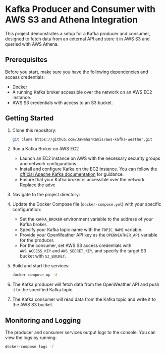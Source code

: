 # Kafka Producer and Consumer with AWS S3 and Athena Integration

This project demonstrates a setup for a Kafka producer and consumer, designed to fetch data from an external API and store it in AWS S3 and queried with AWS Athena.

## Prerequisites

Before you start, make sure you have the following dependencies and access credentials:

- [Docker](https://www.docker.com/get-started)
- A running Kafka broker accessible over the network on an AWS EC2 instance.
- AWS S3 credentials with access to an S3 bucket.

## Getting Started

1. Clone this repository:

   ```bash
   git clone https://github.com/JawaharRamis/aws-kafka-weather.git
   ```

2. Run a Kafka Broker on AWS EC2
   - Launch an EC2 instance on AWS with the necessary security groups and network configurations.
   - Install and configure Kafka on the EC2 instance. You can follow the [official Apache Kafka documentation](https://kafka.apache.org/quickstart) for guidance.
   - Ensure that your Kafka broker is accessible over the network. Replace the adve
2. Navigate to the project directory:

3. Update the Docker Compose file (`docker-compose.yml`) with your specific configuration:

   - Set the `KAFKA_BROKER` environment variable to the address of your Kafka broker.
   - Specify your Kafka topic name with the `TOPIC_NAME` variable.
   - Provide your OpenWeather API key as the `OPENWEATHER_API` variable for the producer.
   - For the consumer, set AWS S3 access credentials with `AWS_ACCESS_KEY` and `AWS_SECRET_KEY`, and specify the target S3 bucket with `S3_BUCKET`.

4. Build and start the services:

   ```bash
   docker-compose up -d
   ```

5. The Kafka producer will fetch data from the OpenWeather API and push it to the specified Kafka topic.

6. The Kafka consumer will read data from the Kafka topic and write it to the AWS S3 bucket.

## Monitoring and Logging

The producer and consumer services output logs to the console. You can view the logs by running:

```bash
docker-compose logs -f
```
